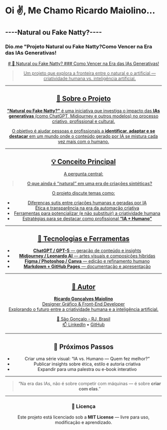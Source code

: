 <h1>Oi ✌,  Me Chamo Ricardo Maiolino...</h1>
   <h2> ----Natural ou Fake Natty?---- </h2>
<h3> Dio.me "Projeto Natural ou Fake Natty?Como Vencer na Era das IAs Generativas! </h3>

<div align="center">
 
 <a href="https://github.com/ricardomaiolino">
 # 🧠 Natural ou Fake Natty?  
### Como Vencer na Era das IAs Generativas!

> Um projeto que explora a fronteira entre o natural e o artificial — criatividade humana vs. inteligência artificial.

---

## 🚀 Sobre o Projeto
**"Natural ou Fake Natty?"** é uma iniciativa que investiga o impacto das **IAs generativas** (como ChatGPT, Midjourney e outros modelos) no processo criativo, profissional e cultural.

O objetivo é ajudar pessoas e profissionais a **identificar, adaptar e se destacar** em um mundo onde o conteúdo gerado por IA se mistura cada vez mais com o humano.

---

## 💡 Conceito Principal
A pergunta central:
> **O que ainda é “natural” em uma era de criações sintéticas?**

O projeto discute temas como:
- Diferenças sutis entre criações humanas e geradas por IA  
- Ética e transparência na era da automação criativa  
- Ferramentas para potencializar (e não substituir) a criatividade humana  
- Estratégias para se destacar como profissional **“IA + Humano”**

---

## 🧩 Tecnologias e Ferramentas
- **ChatGPT / GPT-5** — geração de conteúdo e insights  
- **Midjourney / Leonardo AI** — artes visuais e composições híbridas  
- **Figma / Photoshop / Canva** — edição e refinamento humano  
- **Markdown + GitHub Pages** — documentação e apresentação  

---

## 🧠 Autor
**Ricardo Gonçalves Maiolino**  
Designer Gráfico & Front-End Developer  
Explorando o futuro entre a criatividade humana e a inteligência artificial.  

📍 São Gonçalo - RJ, Brasil  
📫 [LinkedIn](https://www.linkedin.com/in/ricardogoncalvesmaiolino) • [GitHub](https://github.com/ricardomaiolino)

---

## 🔮 Próximos Passos
- Criar uma série visual: “IA vs. Humano — Quem fez melhor?”  
- Publicar insights sobre ética, estilo e autoria criativa  
- Expandir para uma palestra ou e-book interativo  

---

> “Na era das IAs, não é sobre competir com máquinas — é sobre **criar com elas**.”

---

### 🧾 Licença
Este projeto está licenciado sob a **MIT License** — livre para uso, modificação e aprendizado.
